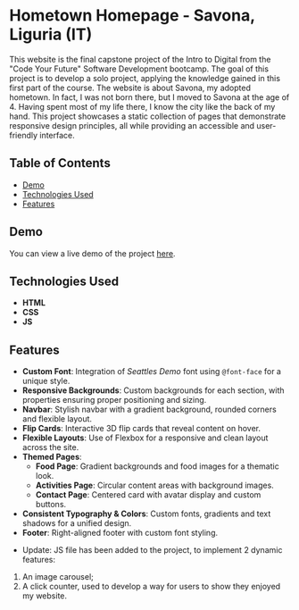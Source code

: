 # Hometown Homepage - Savona, Liguria (IT)

This website is the final capstone project of the Intro to Digital from the "Code Your Future" Software Development bootcamp.
The goal of this project is to develop a solo project, applying the knowledge gained in this first part of the course.
The website is about Savona, my adopted hometown. In fact, I was not born there, but I moved to Savona at the age of 4. Having spent most of my life there, I know the city like the back of my hand.
This project showcases a static collection of pages that demonstrate responsive design principles, all while providing an accessible and user-friendly interface.

## Table of Contents

- [Demo](#demo)
- [Technologies Used](#technologies-used)
- [Features](#features)

## Demo

You can view a live demo of the project [here](https://hometown-homepage-savona-cdetata.netlify.app/).

## Technologies Used

- **HTML**
- **CSS**
- **JS**

## Features

- **Custom Font**: Integration of _Seattles Demo_ font using `@font-face` for a unique style.
- **Responsive Backgrounds**: Custom backgrounds for each section, with properties ensuring proper positioning and sizing.
- **Navbar**: Stylish navbar with a gradient background, rounded corners and flexible layout.
- **Flip Cards**: Interactive 3D flip cards that reveal content on hover.
- **Flexible Layouts**: Use of Flexbox for a responsive and clean layout across the site.
- **Themed Pages**:
  - **Food Page**: Gradient backgrounds and food images for a thematic look.
  - **Activities Page**: Circular content areas with background images.
  - **Contact Page**: Centered card with avatar display and custom buttons.
- **Consistent Typography & Colors**: Custom fonts, gradients and text shadows for a unified design.
- **Footer**: Right-aligned footer with custom font styling.

* Update: JS file has been added to the project, to implement 2 dynamic features:
1) An image carousel;
2) A click counter, used to develop a way for users to show they enjoyed my website.

